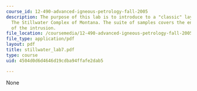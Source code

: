 ```yaml
---
course_id: 12-490-advanced-igneous-petrology-fall-2005
description: The purpose of this lab is to introduce to a "classic" layered intrusion,
  The Stillwater Complex of Montana. The suite of samples covers the entire stratigraphy
  of the intrusion.
file_location: /coursemedia/12-490-advanced-igneous-petrology-fall-2005/4504d0d6d4646d19cdba94ffafe2dab5_stillwater_lab7.pdf
file_type: application/pdf
layout: pdf
title: stillwater_lab7.pdf
type: course
uid: 4504d0d6d4646d19cdba94ffafe2dab5

---
```

None